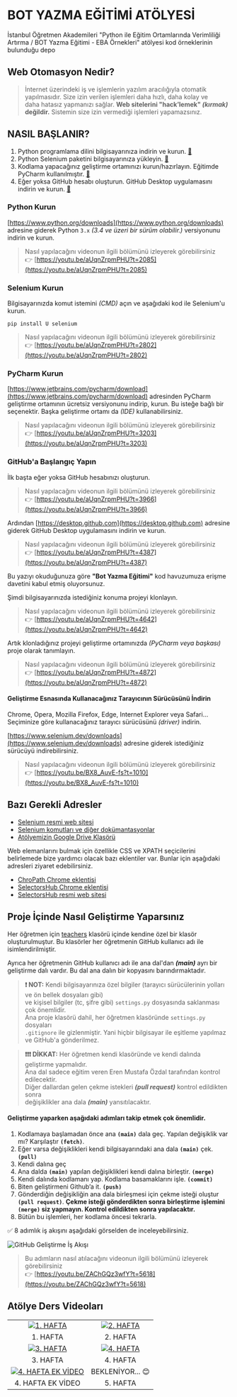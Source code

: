 # BOT YAZMA EĞİTİMİ ATÖLYESİ

İstanbul Öğretmen Akademileri "Python ile Eğitim Ortamlarında Verimliliği Artırma / BOT Yazma Eğitimi - EBA Örnekleri" atölyesi kod örneklerinin bulunduğu depo

## Web Otomasyon Nedir?


> İnternet üzerindeki iş ve işlemlerin yazılım aracılığıyla otomatik  
> yapılmasıdır. Size izin verilen işlemleri daha hızlı, daha kolay ve  
> daha hatasız yapmanızı sağlar. **Web sitelerini "hack’lemek" *(kırmak)***  
> **değildir.** Sistemin size izin vermediği işlemleri yapamazsınız.

## NASIL BAŞLANIR?

1. Python programlama dilini bilgisayarınıza indirin ve kurun. [🔗](#python-kurun)
2. Python Selenium paketini bilgisayarınıza yükleyin. [🔗](#selenium-kurun)
3. Kodlama yapacağınız geliştirme ortamınızı kurun/hazırlayın. Eğitimde PyCharm kullanılmıştır. [🔗](#pycharm-kurun)
4. Eğer yoksa GitHub hesabı oluşturun. GitHub Desktop uygulamasını indirin ve kurun. [🔗](#githuba-başlangıç-yapın)

### Python Kurun
[https://www.python.org/downloads](https://www.python.org/downloads) adresine giderek Python `3.x` *(3.4 ve üzeri bir sürüm olabilir.)* versiyonunu indirin ve kurun.
>
> Nasıl yapılacağını videonun ilgili bölümünü izleyerek görebilirsiniz  
> 👉 [https://youtu.be/aUqnZrpmPHU?t=2085](https://youtu.be/aUqnZrpmPHU?t=2085)


### Selenium Kurun
Bilgisayarınızda komut istemini *(CMD)* açın ve aşağıdaki kod ile Selenium'u kurun.

```pip install U selenium```

> Nasıl yapılacağını videonun ilgili bölümünü izleyerek görebilirsiniz  
> 👉 [https://youtu.be/aUqnZrpmPHU?t=2802](https://youtu.be/aUqnZrpmPHU?t=2802)

### PyCharm Kurun
[https://www.jetbrains.com/pycharm/download](https://www.jetbrains.com/pycharm/download) adresinden PyCharm geliştirme ortamının ücretsiz versiyonunu indirip, kurun. Bu isteğe bağlı bir seçenektir. Başka geliştirme ortamı da *(IDE)* kullanabilirsiniz.

> Nasıl yapılacağını videonun ilgili bölümünü izleyerek görebilirsiniz  
> 👉 [https://youtu.be/aUqnZrpmPHU?t=3203](https://youtu.be/aUqnZrpmPHU?t=3203)

### GitHub'a Başlangıç Yapın
İlk başta eğer yoksa GitHub hesabınızı oluşturun.

> Nasıl yapılacağını videonun ilgili bölümünü izleyerek görebilirsiniz  
> 👉 [https://youtu.be/aUqnZrpmPHU?t=3966](https://youtu.be/aUqnZrpmPHU?t=3966)

Ardından [https://desktop.github.com](https://desktop.github.com) adresine giderek GitHub Desktop uygulamasını indirin ve kurun.

> Nasıl yapılacağını videonun ilgili bölümünü izleyerek görebilirsiniz  
> 👉 [https://youtu.be/aUqnZrpmPHU?t=4387](https://youtu.be/aUqnZrpmPHU?t=4387)

Bu yazıyı okuduğunuza göre **"Bot Yazma Eğitimi"** kod havuzumuza erişme davetini kabul etmiş oluyorsunuz.

Şimdi bilgisayarınızda istediğiniz konuma projeyi klonlayın.

> Nasıl yapılacağını videonun ilgili bölümünü izleyerek görebilirsiniz  
> 👉 [https://youtu.be/aUqnZrpmPHU?t=4642](https://youtu.be/aUqnZrpmPHU?t=4642)

Artık klonladığınız projeyi geliştirme ortamınızda *(PyCharm veya başkası)* proje olarak tanımlayın.

> Nasıl yapılacağını videonun ilgili bölümünü izleyerek görebilirsiniz  
> 👉 [https://youtu.be/aUqnZrpmPHU?t=4872](https://youtu.be/aUqnZrpmPHU?t=4872)

#### Geliştirme Esnasında Kullanacağınız Tarayıcının Sürücüsünü İndirin
Chrome, Opera, Mozilla Firefox, Edge, Internet Explorer veya Safari... Seçiminize göre kullanacağınız tarayıcı sürücüsünü *(driver)* indirin.

[https://www.selenium.dev/downloads](https://www.selenium.dev/downloads) adresine giderek istediğiniz sürücüyü indirebilirsiniz.

> Nasıl yapılacağını videonun ilgili bölümünü izleyerek görebilirsiniz  
> 👉 [https://youtu.be/BX8_AuvE-fs?t=1010](https://youtu.be/BX8_AuvE-fs?t=1010)

## Bazı Gerekli Adresler

- [Selenium resmi web sitesi](https://www.selenium.dev)
- [Selenium komutları ve diğer dokümantasyonlar](https://www.selenium.dev/documentation/en)
- [Atölyemizin Google Drive Klasörü](https://drive.google.com/drive/folders/1P6b4wvA9Guqq7ODGiU7MHOsOSjc_oHne?usp=sharing)

Web elemanlarını bulmak için özellikle CSS ve XPATH seçicilerini belirlemede bize yardımcı olacak bazı eklentiler var. Bunlar için aşağıdaki adresleri ziyaret edebilirsiniz.
- [ChroPath Chrome eklentisi](https://chrome.google.com/webstore/detail/chropath/ljngjbnaijcbncmcnjfhigebomdlkcjo)
- [SelectorsHub Chrome eklentisi](https://chrome.google.com/webstore/detail/selectorshub/ndgimibanhlabgdgjcpbbndiehljcpfh)
- [SelectorsHub resmi web sitesi](https://selectorshub.com/)

## Proje İçinde Nasıl Geliştirme Yaparsınız

Her öğretmen için [teachers](https://github.com/erenmustafaozdal/bot-yazma-egitimi/tree/main/teachers) klasörü içinde kendine özel bir klasör oluşturulmuştur. Bu klasörler her öğretmenin GitHub kullanıcı adı ile isimlendirilmiştir.

Ayrıca her öğretmenin GitHub kullanıcı adı ile ana dal'dan ***(main)*** ayrı bir geliştirme dalı vardır. Bu dal ana dalın bir kopyasını barındırmaktadır.

> **❗ NOT:** Kendi bilgisayarınıza özel bilgiler (tarayıcı sürücülerinin yolları ve ön bellek dosyaları gibi)    
> ve kişisel bilgiler (tc, şifre gibi) `settings.py` dosyasında saklanması çok önemlidir.    
> Ana proje klasörü dahil, her öğretmen klasöründe `settings.py` dosyaları    
> `.gitignore` ile gizlenmiştir. Yani hiçbir bilgisayar ile eşitleme yapılmaz ve GitHub'a gönderilmez.

> **❗❗❗ DİKKAT:** Her öğretmen kendi klasöründe ve kendi dalında geliştirme yapmalıdır.  
> Ana dal sadece eğitim veren Eren Mustafa Özdal tarafından kontrol edilecektir.  
> Diğer dallardan gelen çekme istekleri ***(pull request)*** kontrol edildikten sonra  
> değişiklikler ana dala ***(main)*** yansıtılacaktır.

#### Geliştirme yaparken aşağıdaki adımları takip etmek çok önemlidir.

1. Kodlamaya başlamadan önce ana **`(main)`** dala geç. Yapılan değişiklik var mı? Karşılaştır **`(fetch)`**.
2. Eğer varsa değişiklikleri kendi bilgisayarındaki ana dala **`(main)`** çek. **`(pull)`**
3. Kendi dalına geç
4. Ana dalda **`(main)`** yapılan değişiklikleri kendi dalına birleştir. **`(merge)`**
5. Kendi dalında kodlamanı yap. Kodlama basamaklarını işle. **`(commit)`**
6. Biten geliştirmeni Github’a it. **`(push)`**
7. Gönderdiğin değişikliğin ana dala birleşmesi için çekme isteği oluştur **`(pull request)`**. **Çekme isteği gönderdikten sonra birleştirme işlemini `(merge)` siz yapmayın. Kontrol edildikten sonra yapılacaktır.**
8. Bütün bu işlemleri, her kodlama öncesi tekrarla.

✅ 8 adımlık iş akışını aşağıdaki görselden de inceleyebilirsiniz.

![GitHub Geliştirme İş Akışı](https://drive.google.com/uc?export=view&id=1ag6s2hycf-DAjHuc6jyZAPoXy3_SNcoB)


> Bu adımların nasıl atılacağını videonun ilgili bölümünü izleyerek görebilirsiniz  
> 👉 [https://youtu.be/ZAChGQz3wfY?t=5618](https://youtu.be/ZAChGQz3wfY?t=5618)

## Atölye Ders Videoları

|||      
|:-:|:-:|      
| [![1. HAFTA](https://img.youtube.com/vi/aUqnZrpmPHU/0.jpg)](https://youtu.be/aUqnZrpmPHU) |[![2. HAFTA](https://img.youtube.com/vi/BX8_AuvE-fs/0.jpg)](https://youtu.be/BX8_AuvE-fs) |      
|1. HAFTA | 2. HAFTA |      
| [![3. HAFTA](https://img.youtube.com/vi/ZAChGQz3wfY/0.jpg)](https://youtu.be/ZAChGQz3wfY) | [![4. HAFTA](https://img.youtube.com/vi/_KtvP_fBBH8/0.jpg)](https://youtu.be/_KtvP_fBBH8) |      
|3. HAFTA | 4. HAFTA |
| [![4. HAFTA EK VİDEO](https://lh4.googleusercontent.com/bH-AePpIyZok-R3k4Rl-TsP27oUqFP-v9-VFs6tl0bGut8CzCalB3ME5kP_eCt2rFF4FXWC5tuc2PQ=w640-h360-k-rw-pd)](https://drive.google.com/file/d/14IGINTzeLw3GClHOn9lSQQv5kYIz1Jw3/view) | BEKLENİYOR... 😊 |      
|4. HAFTA EK VİDEO | 5. HAFTA |
